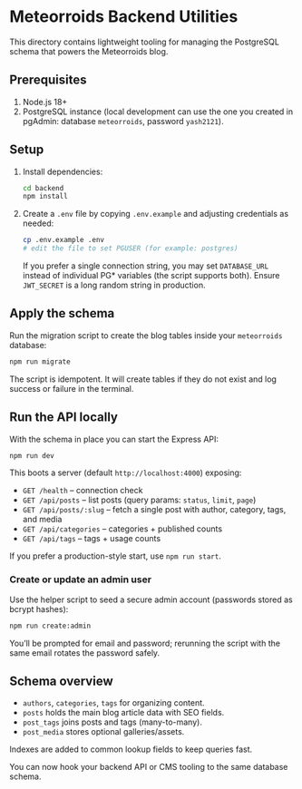 # Meteorroids Backend Utilities

This directory contains lightweight tooling for managing the PostgreSQL schema that powers the Meteorroids blog.

## Prerequisites

1. Node.js 18+
2. PostgreSQL instance (local development can use the one you created in pgAdmin: database `meteorroids`, password `yash2121`).

## Setup

1. Install dependencies:

   ```bash
   cd backend
   npm install
   ```

2. Create a `.env` file by copying `.env.example` and adjusting credentials as needed:

   ```bash
   cp .env.example .env
   # edit the file to set PGUSER (for example: postgres)
   ```

   If you prefer a single connection string, you may set `DATABASE_URL` instead of individual PG* variables (the script supports both).
   Ensure `JWT_SECRET` is a long random string in production.

## Apply the schema

Run the migration script to create the blog tables inside your `meteorroids` database:

```bash
npm run migrate
```

The script is idempotent. It will create tables if they do not exist and log success or failure in the terminal.

## Run the API locally

With the schema in place you can start the Express API:

```bash
npm run dev
```

This boots a server (default `http://localhost:4000`) exposing:

- `GET /health` – connection check
- `GET /api/posts` – list posts (query params: `status`, `limit`, `page`)
- `GET /api/posts/:slug` – fetch a single post with author, category, tags, and media
- `GET /api/categories` – categories + published counts
- `GET /api/tags` – tags + usage counts

If you prefer a production-style start, use `npm run start`.

### Create or update an admin user

Use the helper script to seed a secure admin account (passwords stored as bcrypt hashes):

```bash
npm run create:admin
```

You’ll be prompted for email and password; rerunning the script with the same email rotates the password safely.

## Schema overview

- `authors`, `categories`, `tags` for organizing content.
- `posts` holds the main blog article data with SEO fields.
- `post_tags` joins posts and tags (many-to-many).
- `post_media` stores optional galleries/assets.

Indexes are added to common lookup fields to keep queries fast.

You can now hook your backend API or CMS tooling to the same database schema.
